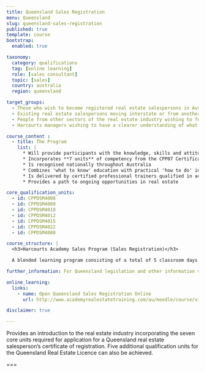 ```yaml
---
title: Queensland Sales Registration
menu: Queensland
slug: queensland-sales-registration
published: true
template: course
bootstrap:
  enabled: true

taxonomy:
  category: qualifications
  tag: [online learning]
  role: [sales consultant]
  topic: [sales]
  country: australia
  region: queensland

target_groups:
  - Those who wish to become registered real estate salespersons in Australia
  - Existing real estate salespersons moving interstate or from another country wishing to register as a salesperson
  - People from other sectors of the real estate industry wishing to further develop their knowledge or skills in specific areas
  - Harcourts managers wishing to have a clearer understanding of what their new recruits are learning

course_content :
  - title: The Program
    list: |
      * Will provide participants with the knowledge, skills and attitudes to build a successful career in real estate sales
      * Incorporates **7 units** of competency from the CPP07 Certificate IV in Property Services (Real Estate)
      * Is recognised nationally throughout Australia
      * Combines 'what to know' education with practical 'how to do' instruction
      * Is delivered by certified professional trainers qualified in accelerated learning techniques to enhance learning retention and student engagement
      * Provides a path to ongoing opportunities in real estate

core_qualification_units:
  - id: CPPDSM4008
  - id: CPPDSM4009
  - id: CPPDSM4010
  - id: CPPDSM4012
  - id: CPPDSM4015
  - id: CPPDSM4022
  - id: CPPDSM4080

course_structure: |
  <h3>Harcourts Academy Sales Program (Sales Registration)</h3>

  A blended learning program consisting of a total of 5 classroom days and a number of online pre-course tasks.

further_information: For Queensland legislation and other information visit [Office of Fair Trading](http://www.qld.gov.au/law/fair-trading/).

online_learning:
  links:
    - name: Open Queensland Sales Registration Online
      url: http://www.academyrealestatetraining.com/au/moodle/course/view.php?id=5

disclaimer: true

---
```


Provides an introduction to the real estate industry incorporating the seven core units required for application for a Queensland real estate salesperson’s certificate of registration. Five additional qualification units for the Queensland Real Estate Licence can also be achieved.

===
